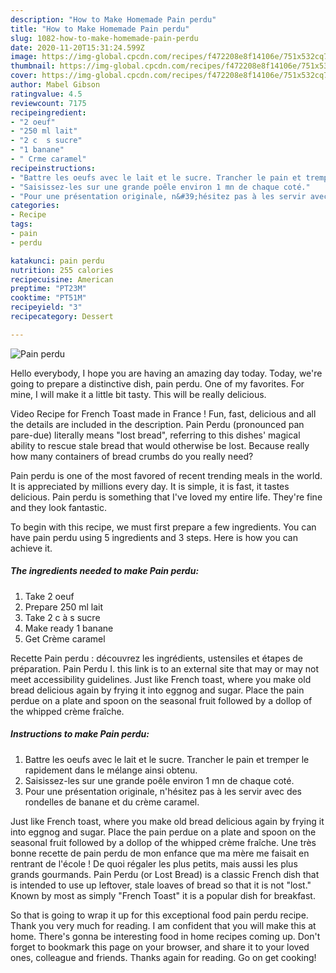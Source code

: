 ```yaml
---
description: "How to Make Homemade Pain perdu"
title: "How to Make Homemade Pain perdu"
slug: 1082-how-to-make-homemade-pain-perdu
date: 2020-11-20T15:31:24.599Z
image: https://img-global.cpcdn.com/recipes/f472208e8f14106e/751x532cq70/pain-perdu-photo-principale-de-la-recette.jpg
thumbnail: https://img-global.cpcdn.com/recipes/f472208e8f14106e/751x532cq70/pain-perdu-photo-principale-de-la-recette.jpg
cover: https://img-global.cpcdn.com/recipes/f472208e8f14106e/751x532cq70/pain-perdu-photo-principale-de-la-recette.jpg
author: Mabel Gibson
ratingvalue: 4.5
reviewcount: 7175
recipeingredient:
- "2 oeuf"
- "250 ml lait"
- "2 c  s sucre"
- "1 banane"
- " Crme caramel"
recipeinstructions:
- "Battre les oeufs avec le lait et le sucre. Trancher le pain et tremper le rapidement dans le mélange ainsi obtenu."
- "Saisissez-les sur une grande poêle environ 1 mn de chaque coté."
- "Pour une présentation originale, n&#39;hésitez pas à les servir avec des rondelles de banane et du crème caramel."
categories:
- Recipe
tags:
- pain
- perdu

katakunci: pain perdu 
nutrition: 255 calories
recipecuisine: American
preptime: "PT23M"
cooktime: "PT51M"
recipeyield: "3"
recipecategory: Dessert

---
```



![Pain perdu](https://img-global.cpcdn.com/recipes/f472208e8f14106e/751x532cq70/pain-perdu-photo-principale-de-la-recette.jpg)

Hello everybody, I hope you are having an amazing day today. Today, we're going to prepare a distinctive dish, pain perdu. One of my favorites. For mine, I will make it a little bit tasty. This will be really delicious.

Video Recipe for French Toast made in France ! Fun, fast, delicious and all the details are included in the description. Pain Perdu (pronounced pan pare-due) literally means &#34;lost bread&#34;, referring to this dishes&#39; magical ability to rescue stale bread that would otherwise be lost. Because really how many containers of bread crumbs do you really need?

Pain perdu is one of the most favored of recent trending meals in the world. It is appreciated by millions every day. It is simple, it is fast, it tastes delicious. Pain perdu is something that I've loved my entire life. They're fine and they look fantastic.


To begin with this recipe, we must first prepare a few ingredients. You can have pain perdu using 5 ingredients and 3 steps. Here is how you can achieve it.

<!--inarticleads1-->

##### The ingredients needed to make Pain perdu:

1. Take 2 oeuf
1. Prepare 250 ml lait
1. Take 2 c à s sucre
1. Make ready 1 banane
1. Get  Crème caramel


Recette Pain perdu : découvrez les ingrédients, ustensiles et étapes de préparation. Pain Perdu I. this link is to an external site that may or may not meet accessibility guidelines. Just like French toast, where you make old bread delicious again by frying it into eggnog and sugar. Place the pain perdue on a plate and spoon on the seasonal fruit followed by a dollop of the whipped crème fraîche. 

<!--inarticleads2-->

##### Instructions to make Pain perdu:

1. Battre les oeufs avec le lait et le sucre. Trancher le pain et tremper le rapidement dans le mélange ainsi obtenu.
1. Saisissez-les sur une grande poêle environ 1 mn de chaque coté.
1. Pour une présentation originale, n&#39;hésitez pas à les servir avec des rondelles de banane et du crème caramel.


Just like French toast, where you make old bread delicious again by frying it into eggnog and sugar. Place the pain perdue on a plate and spoon on the seasonal fruit followed by a dollop of the whipped crème fraîche. Une très bonne recette de pain perdu de mon enfance que ma mère me faisait en rentrant de l&#39;école ! De quoi régaler les plus petits, mais aussi les plus grands gourmands. Pain Perdu (or Lost Bread) is a classic French dish that is intended to use up leftover, stale loaves of bread so that it is not &#34;lost.&#34; Known by most as simply &#34;French Toast&#34; it is a popular dish for breakfast. 

So that is going to wrap it up for this exceptional food pain perdu recipe. Thank you very much for reading. I am confident that you will make this at home. There's gonna be interesting food in home recipes coming up. Don't forget to bookmark this page on your browser, and share it to your loved ones, colleague and friends. Thanks again for reading. Go on get cooking!
